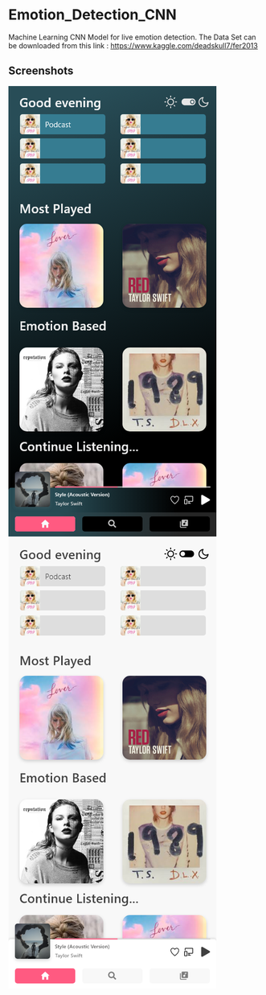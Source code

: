 # Emotion_Detection_CNN
Machine Learning CNN Model for live emotion detection.
The Data Set can be downloaded from this link : https://www.kaggle.com/deadskull7/fer2013
## Screenshots
![](./imgs/dark_main.png)        ![](./imgs/light_main.png)

